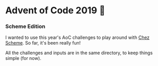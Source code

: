 # Advent of Code 2019 🎄
### Scheme Edition

I wanted to use this year's AoC challenges to play around with
[Chez Scheme](https://github.com/cisco/ChezScheme). So far, it's been really fun!

All the challenges and inputs are in the same directory, to keep things simple
(for now).


